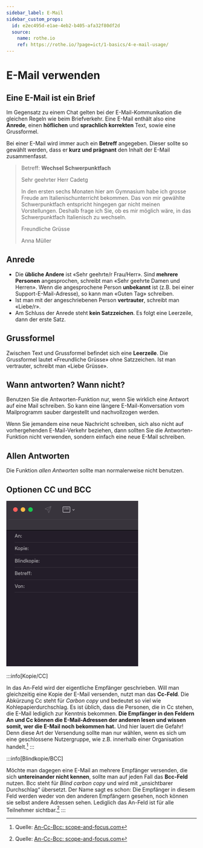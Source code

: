 ```yaml
---
sidebar_label: E-Mail
sidebar_custom_props:
  id: e2ec495d-e1ae-4eb2-b405-afa32f80df2d
  source:
    name: rothe.io
    ref: https://rothe.io/?page=ict/1-basics/4-e-mail-usage/
---
```


# E-Mail verwenden

## Eine E-Mail ist ein Brief

Im Gegensatz zu einem Chat gelten bei der E-Mail-Kommunikation die gleichen Regeln wie beim Briefverkehr. Eine E-Mail enthält also eine **Anrede**, einen **höflichen** und **sprachlich korrekten** Text, sowie eine Grussformel.

Bei einer E-Mail wird immer auch ein **Betreff** angegeben. Dieser sollte so gewählt werden, dass er **kurz und prägnant** den Inhalt der E-Mail zusammenfasst.

> Betreff: **Wechsel Schwerpunktfach**
>
> Sehr geehrter Herr Cadetg
>
> In den ersten sechs Monaten hier am Gymnasium habe ich grosse Freude am Italienischunterricht bekommen. Das von mir gewählte Schwerpunktfach entspricht hingegen gar nicht meinen Vorstellungen. Deshalb frage ich Sie, ob es mir möglich wäre, in das Schwerpunktfach Italienisch zu wechseln.
>
> Freundliche Grüsse
>
> Anna Müller

## Anrede

- Die **übliche Andere** ist «Sehr geehrte/r Frau/Herr». Sind **mehrere Personen** angesprochen, schreibt man «Sehr geehrte Damen und Herren». Wenn die angesprochene Person **unbekannt** ist (z.B. bei einer Support-E-Mail-Adresse), so kann man «Guten Tag» schreiben.
- Ist man mit der angeschriebenen Person **vertrauter**, schreibt man «Liebe/r».
- Am Schluss der Anrede steht **kein Satzzeichen**. Es folgt eine Leerzeile, dann der erste Satz.

## Grussformel

Zwischen Text und Grussformel befindet sich eine **Leerzeile**. Die Grussformel lautet «Freundliche Grüsse» ohne Satzzeichen. Ist man vertrauter, schreibt man «Liebe Grüsse».

## Wann antworten? Wann nicht?

Benutzen Sie die Antworten-Funktion nur, wenn Sie wirklich eine Antwort auf eine Mail schreiben. So kann eine längere E-Mail-Konversation vom Mailprogramm sauber dargestellt und nachvollzogen werden.

Wenn Sie jemandem eine neue Nachricht schreiben, sich also nicht auf vorhergehenden E-Mail-Verkehr beziehen, dann sollten Sie die Antworten-Funktion nicht verwenden, sondern einfach eine neue E-Mail schreiben.

## Allen Antworten
Die Funktion *allen Antworten* sollte man normalerweise nicht benutzen.

## Optionen CC und BCC

![Optionen im Mailprogramm](images/mail-programm.png)

:::info[Kopie/CC]

In das An-Feld wird der eigentliche Empfänger geschrieben. Will man gleichzeitig eine Kopie der E-Mail versenden, nutzt man das **Cc-Feld**. Die Abkürzung Cc steht für *Carbon copy* und bedeutet so viel wie Kohlepapierdurchschlag. Es ist üblich, dass die Personen, die in Cc stehen, die E-Mail lediglich zur Kenntnis bekommen. **Die Empfänger in den Feldern An und Cc können die E-Mail-Adressen der anderen lesen und wissen somit, wer die E-Mail noch bekommen hat.** Und hier lauert die Gefahr! Denn diese Art der Versendung sollte man nur wählen, wenn es sich um eine geschlossene Nutzergruppe, wie z.B. innerhalb einer Organisation handelt.[^1]
:::

:::info[Blindkopie/BCC]

Möchte man dagegen eine E-Mail an mehrere Empfänger versenden, die sich **untereinander nicht kennen**, sollte man auf jeden Fall das **Bcc-Feld** nutzen. Bcc steht für *Blind carbon copy* und wird mit „unsichtbarer Durchschlag“ übersetzt. Der Name sagt es schon: Die Empfänger in diesem Feld werden weder von den anderen Empfängern gesehen, noch können sie selbst andere Adressen sehen. Lediglich das An-Feld ist für alle Teilnehmer sichtbar.[^1]
:::


[^1]: Quelle: [An-Cc-Bcc: scope-and-focus.com](https://www.scope-and-focus.com/datenschutzberatung/faq/datenschutz-fachaufsaetze-bdsg/an-cc-bcc-an-wen-geht-die-e-mail/)

